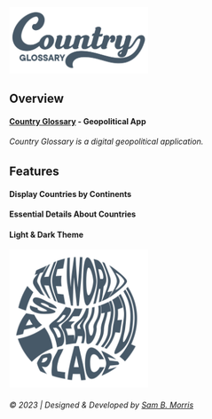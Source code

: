 <img src = "./assets/logo-01.png" alt = "Country Glossary Project Logo" width = "250px">

## Overview
#### [Country Glossary](https://github.com/divinestylus/countryGlossary) - Geopolitical App
###### Country Glossary is a digital geopolitical application.

## Features
#### Display Countries by Continents
#### Essential Details About Countries
#### Light & Dark Theme

<img src = "./assets/wordmark-02.png" alt = "Country Glossary Project Logo" width = "250px">


###### &copy; 2023 | Designed & Developed by [Sam B. Morris](https://github.com/divinestylus)

